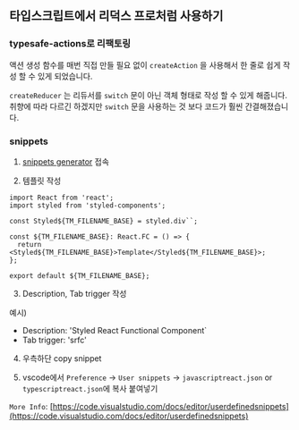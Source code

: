 ## 타입스크립트에서 리덕스 프로처럼 사용하기

### typesafe-actions로 리팩토링

액션 생성 함수를 매번 직접 만들 필요 없이 `createAction` 을 사용해서 한 줄로 쉽게 작성 할 수 있게 되었습니다.

`createReducer` 는 리듀서를 `switch` 문이 아닌 객체 형태로 작성 할 수 있게 해줍니다. 취향에 따라 다르긴 하겠지만 `switch` 문을 사용하는 것 보다 코드가 훨씬 간결해졌습니다.

### snippets

1. [snippets generator](https://snippet-generator.app/) 접속

2. 템플릿 작성

```
import React from 'react';
import styled from 'styled-components';

const Styled${TM_FILENAME_BASE} = styled.div``;

const ${TM_FILENAME_BASE}: React.FC = () => {
  return <Styled${TM_FILENAME_BASE}>Template</Styled${TM_FILENAME_BASE}>;
};

export default ${TM_FILENAME_BASE};
```

3. Description, Tab trigger 작성

예시)

- Description: 'Styled React Functional Component`
- Tab trigger: 'srfc'

4. 우측하단 copy snippet

5. vscode에서 `Preference` -> `User snippets` -> `javascriptreact.json` or `typescriptreact.json`에 복사 붙여넣기

`More Info`: [https://code.visualstudio.com/docs/editor/userdefinedsnippets](https://code.visualstudio.com/docs/editor/userdefinedsnippets)
